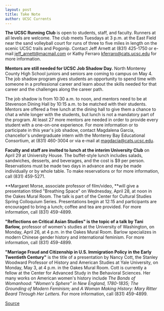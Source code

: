 ```yaml
---
layout: post
title: Take Note
author: UCSC Currents
---
```


**The UCSC Running Club** is open to students, staff, and faculty. Runners at all levels are welcome. The club meets Tuesdays at 3 p.m. at the East Field near the sand volleyball court for runs of three to five miles in length on the scenic UCSC trails and Pogonip. Contact Jeff Arnett at (831) 425-1750 or e-mail jeff_arnett@macmail.com or Kathy Ferraro kferraro@cats.ucsc.edu for more information.

**Mentors are still needed for UCSC Job Shadow Day.** North Monterey County High School juniors and seniors are coming to campus on May 4. The job shadow program gives students an opportunity to spend time with someone in a professional career and learn about the skills needed for that career and the challenges along the career path.

The job shadow is from 10:30 a.m. to noon, and mentors need to be at Stevenson Dining Hall by 10:15 a.m. to be matched with their students. Mentors are offered a free lunch at the dining hall to give them a chance to chat a while longer with the students, but lunch is not a mandatory part of the program. At least 27 more mentors are needed in order to provide every student with a one-on-one experience. For more information or to participate in this year's job shadow, contact Magdalena Garcia, chancellor's undergraduate intern with the Monterey Bay Educational Consortium, at (831) 460-3004 or via e-mail at magdacia@cats.ucsc.edu.

**Faculty and staff are invited to lunch at the interim University Club** on April 29 at University House. The buffet-style lunch includes salads, sandwiches, desserts, and beverages, and the cost is $9 per person. Reservations must be made two days in advance and may be made individually or by whole table. To make reservations or for more information, call (831) 459-5271.

**Margaret Morse, associate professor of film/video, **will give a presentation titled "Breathing Space" on Wednesday, April 28, at noon in the Oakes Mural Room. The talk is part of the Center for Cultural Studies Spring Colloquium Series. Presentations begin at 12:15 and participants are encouraged to bring a lunch; coffee and tea are provided. For more information, call (831) 459-4899.

**"Reflections on Critical Asian Studies" is the topic of a talk by Tani Barlow,** professor of women's studies at the University of Washington, on Monday, April 26, at 4 p.m. in the Oakes Mural Room. Barlow specializes in modern Chinese gender history and international feminism. For more information, call (831) 459-4899.

**"Marriage Fraud and Citizenship in U.S. Immigration Policy in the Early Twentieth Century"** is the title of a presentation by Nancy Cott, the Stanley Woodward Professor of History and American Studies at Yale University, on Monday, May 3, at 4 p.m. in the Oakes Mural Room. Cott is currently a fellow at the Center for Advanced Study in the Behavioral Sciences. Her many works on American women's history include _The Bonds of Womanhood: "Women's Sphere" in New England, 1780-1835; The Grounding of Modern Feminism;_ and _A Woman Making History: Mary Ritter Beard Through Her Letters._ For more information, call (831) 459-4899.

[Source](http://www1.ucsc.edu/oncampus/currents/98-99/04-26/takenote.htm "Permalink to Take Note: 04-26-99")
